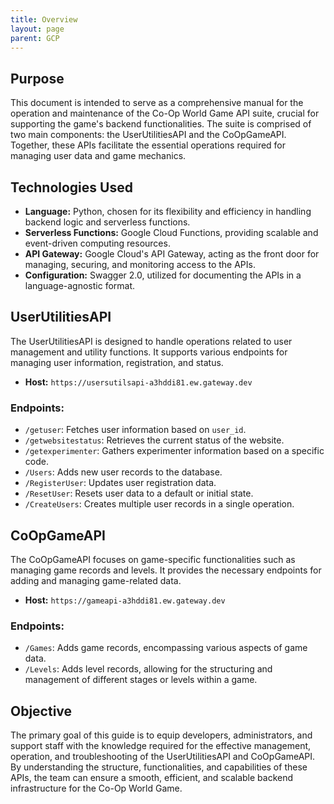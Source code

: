 ```yaml
---
title: Overview
layout: page
parent: GCP
---
```


## Purpose

This document is intended to serve as a comprehensive manual for the operation and maintenance of the Co-Op World Game API suite, crucial for supporting the game's backend functionalities. The suite is comprised of two main components: the UserUtilitiesAPI and the CoOpGameAPI. Together, these APIs facilitate the essential operations required for managing user data and game mechanics.

## Technologies Used

- **Language:** Python, chosen for its flexibility and efficiency in handling backend logic and serverless functions.
- **Serverless Functions:** Google Cloud Functions, providing scalable and event-driven computing resources.
- **API Gateway:** Google Cloud's API Gateway, acting as the front door for managing, securing, and monitoring access to the APIs.
- **Configuration:** Swagger 2.0, utilized for documenting the APIs in a language-agnostic format.

## UserUtilitiesAPI

The UserUtilitiesAPI is designed to handle operations related to user management and utility functions. It supports various endpoints for managing user information, registration, and status.

- **Host:** `https://usersutilsapi-a3hddi81.ew.gateway.dev`

### Endpoints:

- `/getuser`: Fetches user information based on `user_id`.
- `/getwebsitestatus`: Retrieves the current status of the website.
- `/getexperimenter`: Gathers experimenter information based on a specific code.
- `/Users`: Adds new user records to the database.
- `/RegisterUser`: Updates user registration data.
- `/ResetUser`: Resets user data to a default or initial state.
- `/CreateUsers`: Creates multiple user records in a single operation.

## CoOpGameAPI

The CoOpGameAPI focuses on game-specific functionalities such as managing game records and levels. It provides the necessary endpoints for adding and managing game-related data.

- **Host:** `https://gameapi-a3hddi81.ew.gateway.dev`

### Endpoints:

- `/Games`: Adds game records, encompassing various aspects of game data.
- `/Levels`: Adds level records, allowing for the structuring and management of different stages or levels within a game.

## Objective

The primary goal of this guide is to equip developers, administrators, and support staff with the knowledge required for the effective management, operation, and troubleshooting of the UserUtilitiesAPI and CoOpGameAPI. By understanding the structure, functionalities, and capabilities of these APIs, the team can ensure a smooth, efficient, and scalable backend infrastructure for the Co-Op World Game.

